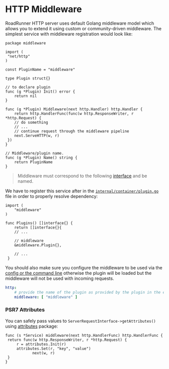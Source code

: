 # HTTP Middleware

RoadRunner HTTP server uses default Golang middleware model which allows you to extend it using custom or
community-driven middleware. The simplest service with middleware registration would look like:

```golang
package middleware

import (
 "net/http"
)

const PluginName = "middleware"

type Plugin struct{}

// to declare plugin
func (g *Plugin) Init() error {
    return nil
}

func (g *Plugin) Middleware(next http.Handler) http.Handler {
    return http.HandlerFunc(func(w http.ResponseWriter, r *http.Request) {
    // do something
    // ...
    // continue request through the middleware pipeline
    next.ServeHTTP(w, r)
 })
}

// Middleware/plugin name.
func (g *Plugin) Name() string {
    return PluginName
}
```

> Middleware must correspond to the following [interface](https://github.com/spiral/roadrunner/blob/master/plugins/http/plugin.go#L37) and be named.

We have to register this service after in the [`internal/container/plugin.go`](https://github.com/spiral/roadrunner-binary/blob/master/internal/container/plugins.go#L31) file in order to properly resolve dependency:

```golang
import (
    "middleware"
)

func Plugins() []interface{} {
	return []interface{}{
    // ...
    
    // middleware
    &middleware.Plugin{},
    
    // ...
 }
```

You should also make sure you configure the middleware to be used via the [config or the command line](https://roadrunner.dev/docs/intro-config) otherwise the plugin will be loaded but the middleware will not be used with incoming requests.

```yaml
http:
    # provide the name of the plugin as provided by the plugin in the example's case, "middleware"
    middleware: [ "middleware" ]
```

### PSR7 Attributes

You can safely pass values to `ServerRequestInterface->getAttributes()` using [attributes](https://github.com/spiral/roadrunner/blob/master/plugins/http/attributes/attributes.go) package:

```golang
func (s *Service) middleware(next http.HandlerFunc) http.HandlerFunc {
 return func(w http.ResponseWriter, r *http.Request) {
     r = attributes.Init(r)
     attributes.Set(r, "key", "value")
            next(w, r)
 }
}
```
